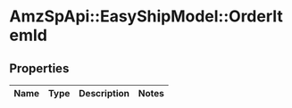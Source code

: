 # AmzSpApi::EasyShipModel::OrderItemId

## Properties
Name | Type | Description | Notes
------------ | ------------- | ------------- | -------------

